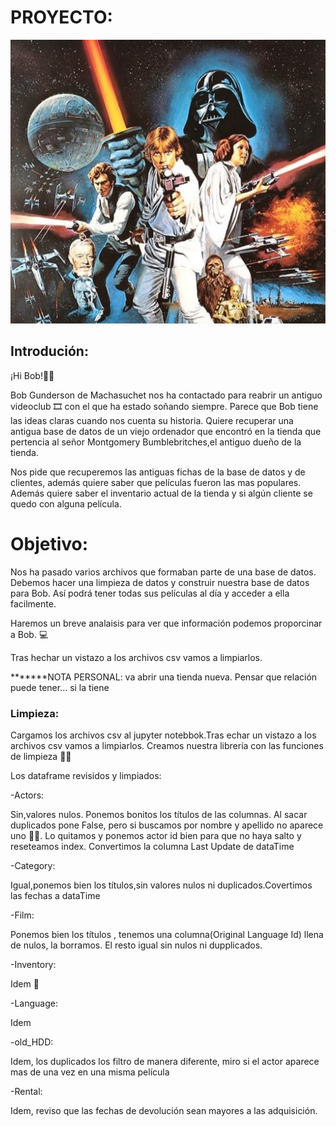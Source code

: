 # PROYECTO:

![alt text](https://github.com/ClaraGallardo/sql-data-base-building/blob/main/image/1366_2000.jpg)

## Introdución:

¡Hi Bob!🧔‍♂️

Bob Gunderson de Machasuchet nos ha contactado para reabrir un antiguo videoclub 🎞️ con el que ha estado soñando siempre.
Parece que Bob tiene las ideas claras cuando nos cuenta su historia. Quiere recuperar una antigua base de datos de un viejo ordenador que encontró en la tienda que pertencia al señor Montgomery Bumblebritches,el antiguo dueño de la tienda. 

Nos pide que recuperemos las antiguas fichas de la base de datos y de clientes, además quiere saber que películas fueron las mas populares. Además quiere saber el inventario actual de la tienda y si algún cliente se quedo con alguna película.


# Objetivo:

Nos ha pasado varios archivos que formaban parte de una base de datos. Debemos hacer una limpieza de datos y construir nuestra base de datos para Bob. Así podrá tener todas sus películas al día y acceder a ella facilmente.

Haremos un breve analaisis para ver que información podemos proporcinar a Bob. 💻

Tras hechar un vistazo a los archivos csv vamos a limpiarlos.

*******NOTA PERSONAL: va abrir una tienda nueva. Pensar que relación puede tener... si la tiene

### Limpieza:

Cargamos los archivos csv al jupyter notebbok.Tras echar un vistazo a los archivos csv vamos a limpiarlos.
Creamos nuestra librería con las funciones de limpieza 🧽🧹

Los dataframe revisidos y limpiados:

-Actors: 

Sin,valores nulos. Ponemos bonitos los títulos de las columnas.
Al sacar duplicados pone False, pero si buscamos por nombre y apellido no aparece uno 🔎🔎. 
Lo quitamos y ponemos actor id bien para que no haya salto y reseteamos index.
Convertimos la columna Last Update de dataTime

-Category:

Igual,ponemos bien los títulos,sin valores nulos ni duplicados.Covertimos las fechas a dataTime

-Film:

Ponemos bien los títulos , tenemos una columna(Original Language Id) llena de nulos, la borramos.
El resto igual sin nulos ni dupplicados.

-Inventory:

Idem 🟰

-Language:

Idem 

-old_HDD:

Idem, los duplicados los filtro de manera diferente, miro si el actor aparece mas de una vez en una misma película

-Rental:

Idem, reviso que las fechas de devolución sean mayores a las adquisición.




